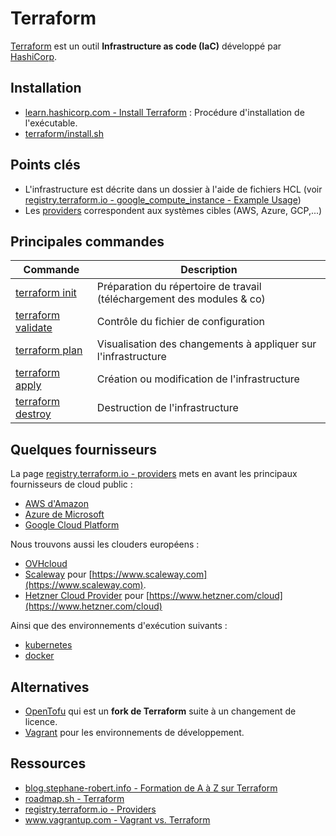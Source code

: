 # Terraform

[Terraform](https://www.terraform.io/) est un outil **Infrastructure as code (IaC)** développé par [HashiCorp](https://www.hashicorp.com/).

## Installation

* [learn.hashicorp.com - Install Terraform](https://learn.hashicorp.com/tutorials/terraform/install-cli) : Procédure d'installation de l'exécutable.
* [terraform/install.sh](install.sh)

## Points clés

* L'infrastructure est décrite dans un dossier à l'aide de fichiers HCL (voir [registry.terraform.io - google_compute_instance - Example Usage](https://registry.terraform.io/providers/hashicorp/google/latest/docs/resources/compute_instance#example-usage))
* Les [providers](https://registry.terraform.io/browse/providers) correspondent aux systèmes cibles (AWS, Azure, GCP,...)

## Principales commandes

| Commande                                                                     | Description                                                            |
|------------------------------------------------------------------------------|------------------------------------------------------------------------|
| [terraform init](https://www.terraform.io/docs/cli/commands/init.html)       | Préparation du répertoire de travail (téléchargement des modules & co) |
| [terraform validate](https://www.terraform.io/docs/cli/commands/init.html)   | Contrôle du fichier de configuration                                   |
| [terraform plan](https://www.terraform.io/docs/cli/commands/plan.html)       | Visualisation des changements à appliquer sur l'infrastructure         |
| [terraform apply](https://www.terraform.io/docs/cli/commands/apply.html)     | Création ou modification de l'infrastructure                           |
| [terraform destroy](https://www.terraform.io/docs/cli/commands/destroy.html) | Destruction de l'infrastructure                                        |

## Quelques fournisseurs

La page [registry.terraform.io - providers](https://registry.terraform.io/browse/providers) mets en avant les principaux fournisseurs de cloud public :

* [AWS d'Amazon](https://registry.terraform.io/providers/hashicorp/aws/latest)
* [Azure de Microsoft](https://registry.terraform.io/providers/hashicorp/azurerm/latest)
* [Google Cloud Platform](https://registry.terraform.io/providers/hashicorp/google/latest)

Nous trouvons aussi les clouders européens :

* [OVHcloud](https://registry.terraform.io/providers/ovh/ovh/latest/docs)
* [Scaleway](https://registry.terraform.io/providers/scaleway/scaleway/latest) pour [https://www.scaleway.com](https://www.scaleway.com).
* [Hetzner Cloud Provider](https://registry.terraform.io/providers/hetznercloud/hcloud/latest/docs) pour [https://www.hetzner.com/cloud](https://www.hetzner.com/cloud)

Ainsi que des environnements d'exécution suivants :

* [kubernetes](https://registry.terraform.io/providers/hashicorp/kubernetes/latest)
* [docker](https://registry.terraform.io/providers/kreuzwerker/docker/latest)

## Alternatives

* [OpenTofu](../opentofu/README.md) qui est un **fork de Terraform** suite à un changement de licence.
* [Vagrant](https://www.vagrantup.com/) pour les environnements de développement.

## Ressources

* [blog.stephane-robert.info - Formation de A à Z sur Terraform](https://blog.stephane-robert.info/docs/infra-as-code/provisionnement/terraform/introduction/)
* [roadmap.sh - Terraform](https://roadmap.sh/terraform)
* [registry.terraform.io - Providers](https://registry.terraform.io/browse/providers)
* [www.vagrantup.com - Vagrant vs. Terraform](https://www.vagrantup.com/intro/vs/terraform)
